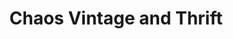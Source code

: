---
title: "Chaos Vintage and Thrift"
url: /denver/chaos-vintage-and-thrift/
shop: Gebrauchtwaren
---